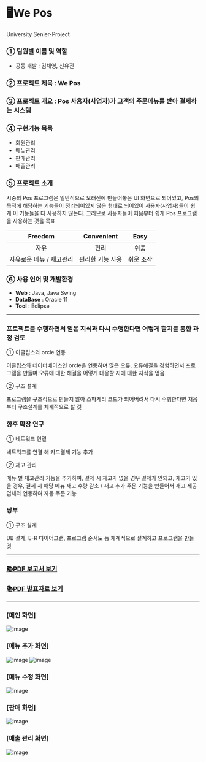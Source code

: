 # 🖥We Pos
University Senier-Project

### **① 팀원별 이름 및 역할**
* 공동 개발 : 김채영, 신유진

### **② 프로젝트 제목** : We Pos

### **③ 프로젝트 개요** : Pos 사용자(사업자)가 고객의 주문메뉴를 받아 결제하는 시스템 

### **④ 구현기능 목록**
* 회원관리
* 메뉴관리
* 판매관리
* 매출관리

### **⑤ 프로젝트 소개**
시중의 Pos 프로그램은 일반적으로 오래전에 만들어놓은 UI 화면으로 되어있고, Pos의 목적에 해당하는 기능들이 정리되어있지 않은 형태로 되어있어 사용자(사업자)들이 쉽게 이 기능들을 다 사용하지 않는다. 그러므로 사용자들이 처음부터 쉽게 Pos 프로그램을 사용하는 것을 목표

|Freedom|Convenient|Easy|
|:---:|:---:|:---:|
|자유|편리|쉬움|
|자유로운 메뉴 / 재고관리|편리한 기능 사용|쉬운 조작|

### **⑥ 사용 언어 및 개발환경**
* **Web** : Java, Java Swing
* **DataBase** : Oracle 11
* **Tool** : Eclipse

---------
### 프로젝트를 수행하면서 얻은 지식과 다시 수행한다면 어떻게 할지를 통한 과정 검토
① 이클립스와 orcle 연동

이클립스와 데이터베이스인 orcle을 연동하며 많은 오류, 오류해결을 경험하면서 프로그램을 만들며 오류에 대한 해결을 어떻게 대응할 지에 대한 지식을 얻음

② 구조 설계

프로그램을 구조적으로 만들지 않아 스파게티 코드가 되어버려서 다시 수행한다면 처음부터 구조설계를 체계적으로 할 것

### 향후 확장 연구
① 네트워크 연결

네트워크를 연결 해 카드결제 기능 추가

② 재고 관리

메뉴 별 재고관리 기능을 추가하여, 결제 시 재고가 없을 경우 결제가 안되고, 재고가 있을 경우, 결제 시 해당 메뉴 재고 수량 감소 / 재고 추가 주문 기능을 만들어서 재고 제공업체와 연동하여 자동 주문 기능

### 당부
① 구조 설계

DB 설계, E-R 다이어그램, 프로그램 순서도 등 체계적으로 설계하고 프로그램을 만들 것

------------
### [📚PDF 보고서 보기](https://docs.google.com/viewer?url=https://github.com/yujin000/Senier-Project/blob/master/%EC%BA%A1%EC%8A%A4%ED%86%A4%EB%94%94%EC%9E%90%EC%9D%B8_%EB%B3%B4%EA%B3%A0%EC%84%9C_%EA%B9%80%EC%B1%84%EC%98%81%2C%EC%8B%A0%EC%9C%A0%EC%A7%84.pdf?raw=T)
### [📚PDF 발표자료 보기](https://drive.google.com/file/d/10QZPkJ0MzffHP4btcJSaFYftKSse3WNa/view?usp=share_link)
------------
### **[메인 화면]**
![image](https://user-images.githubusercontent.com/101914200/217021170-b11a24fa-2b55-469d-93ae-debbf530b61a.png)
### **[메뉴 추가 화면]**
![image](https://user-images.githubusercontent.com/101914200/217021465-936f3de8-6968-4692-a758-cc125671e333.png)
![image](https://user-images.githubusercontent.com/101914200/217021604-0b42eb6e-02d1-458e-9f89-ad1ffc3de42b.png)
### **[메뉴 수정 화면]**
![image](https://user-images.githubusercontent.com/101914200/217021788-9d58fe9c-519c-40dc-8846-5c3252504d2e.png)
### **[판매 화면]**
![image](https://user-images.githubusercontent.com/101914200/217022030-7dcf99bd-6d48-4af0-94be-76c529c79992.png)
### **[매출 관리 화면]**
![image](https://user-images.githubusercontent.com/101914200/217022665-5007b661-8cd9-41d5-a6f1-8e4a42d50d0f.png)
